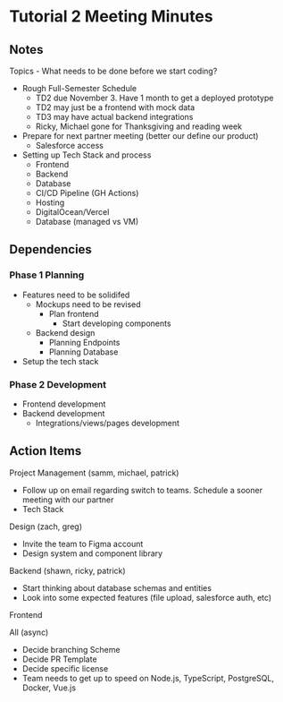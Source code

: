 # Tutorial 2 Meeting Minutes

## Notes

Topics - What needs to be done before we start coding?

- Rough Full-Semester Schedule
  - TD2 due November 3. Have 1 month to get a deployed prototype
  - TD2 may just be a frontend with mock data
  - TD3 may have actual backend integrations
  - Ricky, Michael gone for Thanksgiving and reading week
- Prepare for next partner meeting (better our define our product)
  - Salesforce access
- Setting up Tech Stack and process
  - Frontend
  - Backend
  - Database
  - CI/CD Pipeline (GH Actions)
  - Hosting
  - DigitalOcean/Vercel
  - Database (managed vs VM)

## Dependencies 

### Phase 1 Planning

- Features need to be solidifed
  - Mockups need to be revised
    - Plan frontend
      - Start developing components
  - Backend design
    - Planning Endpoints
    - Planning Database
- Setup the tech stack

### Phase 2 Development

- Frontend development
- Backend development
  - Integrations/views/pages development

## Action Items

Project Management (samm, michael, patrick)
- Follow up on email regarding switch to teams. Schedule a sooner meeting with our partner
- Tech Stack

Design (zach, greg) 
- Invite the team to Figma account
- Design system and component library

Backend (shawn, ricky, patrick)
- Start thinking about database schemas and entities
- Look into some expected features (file upload, salesforce auth, etc)

Frontend

All (async)
- Decide branching Scheme
- Decide PR Template
- Decide specific license
- Team needs to get up to speed on Node.js, TypeScript, PostgreSQL, Docker, Vue.js
